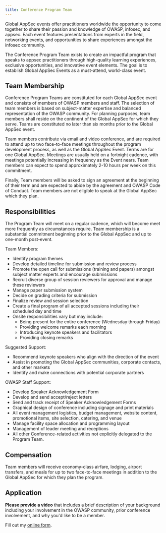 ```yaml
---
title: Conference Program Team
---
```


Global AppSec events offer practitioners worldwide the opportunity to come together to share their passion and knowledge of OWASP, infosec, and appsec.  Each event features presentations from experts in the field, networking events, and opportunities to share experiences amongst the infosec community. 
 
The Conference Program Team exists to create an impactful program that speaks to appsec practitioners through high-quality learning experiences, exclusive opportunities, and innovative event elements. The goal is to establish Global AppSec Events as a must-attend, world-class event.  
 
## Team Membership 
Conference Program Teams are constituted for each Global AppSec event and consists of members of OWASP members and staff. The selection of team members is based on subject-matter expertise and balanced representation of the OWASP community. For planning purposes, team members shall reside on the continent of the Global AppSec for which they serve. Teams are constituted no later than six months prior to the Global AppSec event.

Team members contribute via email and video conference, and are required to attend up to two face-to-face meetings throughout the program development process, as well as the Global AppSec Event. Terms are for one Global AppSec. Meetings are usually held on a fortnight cadence, with meetings potentially increasing in frequency as the Event nears. Team members can expect to spend approximately 2-10 hours per week on this commitment. 

Finally, Team members will be asked to sign an agreement at the beginning of their term and are expected to abide by the agreement and OWASP Code of Conduct. Team members are not eligible to speak at the Global AppSec which they plan.
 
## Responsibilities  
The Program Team will meet on a regular cadence, which will become meet more frequently as circumstances require. Team membership is a substantial commitment beginning prior to the Global AppSec and up to one-month post-event.

Team Members: 
* Identify program themes 
* Develop detailed timeline for submission and review process 
* Promote the open call for submissions (training and papers) amongst subject matter experts and encourage submissions 
* Recruit diverse group of session reviewers for approval and manage these reviewers 
* Manage paper submission system 
* Decide on grading criteria for submission
* Finalize review and session selection 
* Create a final program of all accepted sessions including their scheduled day and time 
* Onsite responsibilities vary but may include: 
   * Being present for the entire conference (Wednesday through Friday)
   * Providing welcome remarks each morning 
   * Introducing keynote speakers and facilitators 
   * Providing closing remarks  

Suggested Support: 
* Recommend keynote speakers who align with the direction of the event  
* Assist in promoting the Global AppSec communities, corporate contacts, and other markets 
* Identify and make connections with potential corporate partners 

OWASP Staff Support: 
* Develop Speaker Acknowledgement Form 
* Develop and send accept/reject letters 
* Send and track receipt of Speaker Acknowledgement Forms
* Graphical design of conference including signage and print materials 
* All event management logistics, budget management, website content, promotional items, site selection, catering, and venue 
* Manage facility space allocation and programming layout 
* Management of leader meeting and receptions
* All other Conference-related activities not explicitly delegated to the Program Team.
 
## Compensation 
Team members will receive economy-class airfare, lodging, airport transfers, and meals for up to two face-to-face meetings in addition to the Global AppSec for which they plan the program.

## Application
**Please provide a video** that includes a brief description of your background including your involvement in the OWASP community,  prior conference involvement, and why you'd like to be a member.

<div id="wufoo-qg5xamb04s1ubu"> Fill out my <a href="https://owasp.wufoo.com/forms/qg5xamb04s1ubu">online form</a>. </div> <script type="text/javascript"> var qg5xamb04s1ubu; (function(d, t) { var s = d.createElement(t), options = { 'userName':'owasp', 'formHash':'qg5xamb04s1ubu', 'autoResize':true, 'async':true, 'host':'wufoo.com', 'header':'show', 'ssl':true }; s.src = ('https:' == d.location.protocol ?'https://':'http://') + 'secure.wufoo.com/scripts/embed/form.js'; s.onload = s.onreadystatechange = function() { var rs = this.readyState; if (rs) if (rs != 'complete') if (rs != 'loaded') return; try { qg5xamb04s1ubu = new WufooForm(); qg5xamb04s1ubu.initialize(options); qg5xamb04s1ubu.display(); } catch (e) { } }; var scr = d.getElementsByTagName(t)[0], par = scr.parentNode; par.insertBefore(s, scr); })(document, 'script'); </script>
